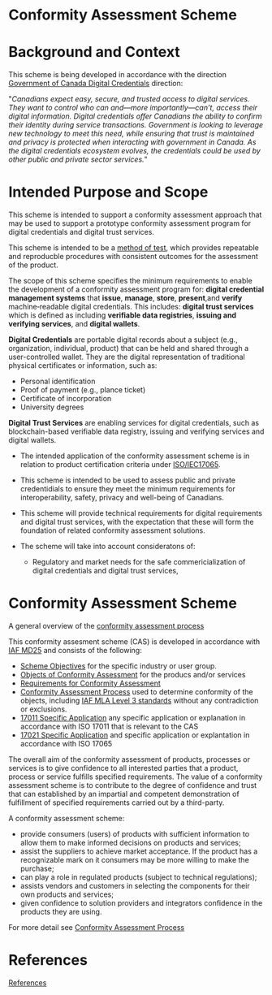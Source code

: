 # Conformity Assessment Scheme

# Background and Context

This scheme is being developed in accordance with the direction [Government of Canada Digital Credentials](https://www.canada.ca/en/government/system/digital-government/digital-government-innovations/digital-credentials.html) direction:

"_Canadians expect easy, secure, and trusted access to digital services. They want to control who can and—more importantly—can’t, access their digital information. Digital credentials offer Canadians the ability to confirm their identity during service transactions. Government is looking to leverage new technology to meet this need, while ensuring that trust is maintained and privacy is protected when interacting with government in Canada. As the digital credentials ecosystem evolves, the credentials could be used by other public and private sector services._"


# Intended Purpose and Scope

This scheme is intended to support a conformity assessment approach that may be used to support a prototype conformity assessment program for digital credentials and digital trust services. 

This scheme is intended to be a [method of test](./methods-of-tests.md), which provides repeatable and reproducble procedures with consistent outcomes for the assessment of the product.

The scope of this scheme specifies the minimum requirements to enable the development of a conformity assessment program for: **digital credential management systems** that **issue**, **manage**, **store**, **present**,and **verify** machine‐readable digital credentials. This includes: **digital trust services** which is defined as including **verifiable data registries**, **issuing and verifying services**, and **digital wallets**.

**Digital Credentials** are portable digital records about a subject (e.g., organization, individual, product) that can be held and shared through a user-controlled wallet. They are the digital representation of traditional physical certificates or information, such as:
* Personal identification
* Proof of payment (e.g., plance ticket)
* Certificate of incorporation
* University degrees

**Digital Trust Services** are enabling services for digital credentials, such as blockchain-based verifiable data registry, issuing and verifying services and digital wallets.


* The intended application of the conformity assessment scheme is in relation to product certification criteria under [ISO/IEC17065](https://www.iso.org/standard/46568.html).

* This scheme is intended to be used to assess public and private credentidials to ensure they meet the minimum requirements for interoperability, safety, privacy and well-being of Canadians.

* This scheme will provide technical requirements for digital requirements and digital trust services, with the expectation that these will form the foundation of related conformity assessment solutions.

* The scheme will take into account consideratons of: 
    * Regulatory and market needs for the safe commericialization of digital credentials and digital trust services,



# Conformity Assessment Scheme
A general overview of the [conformity assessment process](./conformity-assessment-process.md)

This conformity assesment scheme (CAS) is developed in accordance with [IAF MD25](https://iaf.nu/iaf_system/uploads/documents/IAF_MD_25_Criteria_for_the_Evaluation_of_CAS_07012022.pdf) and consists of the following:

* [Scheme Objectives](./objectives.md) for the specific industry or user group.
* [Objects of Conformity Assessment](objects-of-conformity-assessment.md) for the producs and/or services
* [Requirements for Conformity Assessment](./requirements-conformity-assessment.md)
* [Conformity Assessment Process](./conformity-assessment-process.md) used to determine conformity of the objects, including [IAF MLA Level 3 standards](./iaf-mla-level3.md) without any contradiction or exclusions.
* [17011 Specific Application](./17011-specific-application.md) any specific application or explanation in accordance with ISO 17011 that is relevant to the CAS
*  [17021 Specific Application](./17021-specific-application.md) and specific application or explantation in accordance with ISO 17065

The overall aim of the conformity assessment of products, processes or services is to give confidence to all interested parties that a product, process or service fulfills specified requirements. The value of a conformity assessment scheme is to contribute to the degree of confidence and trust that can established by an impartial and competent demonstration of fulfillment of specified requirements carried out by a third-party.

A conformity assessment scheme:
* provide consumers (users) of products with sufficient information to allow them to make informed decisions on products and services;
* assist the suppliers to achieve market acceptance. If the product has a recognizable mark on it consumers may be more willing to make the purchase;
* can play a role in regulated products (subject to technical regulations);
* assists vendors and customers in selecting the components for their own products and services;
* given confidence to solution providers and integrators confidence in the products they are using.

For more detail see [Conformity Assessment Process](./conformity-assessment-process.md)

# References
[References](./references.md)
